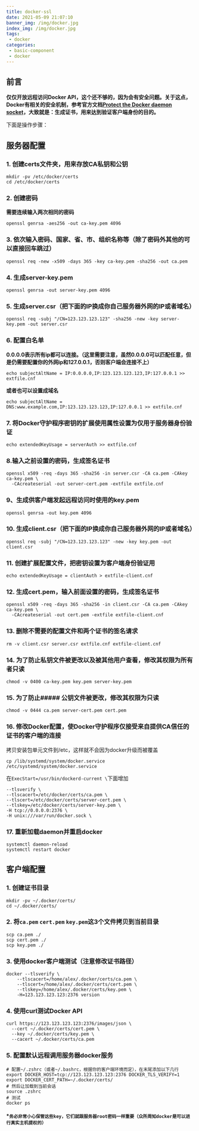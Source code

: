 ```yaml
---
title: docker-ssl
date: 2021-05-09 21:07:10
banner_img: /img/docker.jpg
index_img: /img/docker.jpg
tags: 
 - docker
categories:
 - basic-component
 - docker
---
```


## 前言

**仅仅开放远程访问Docker API，这个还不够的，因为会有安全问题。关于这点，Docker有相关的安全机制，参考官方文档[Protect the Docker daemon socket](https://docs.docker.com/engine/security/https/)，大致就是：生成证书，用来达到验证客户端身份的目的。**

下面是操作步骤：

## 服务器配置

### 1. 创建certs文件夹，用来存放CA私钥和公钥

```
mkdir -pv /etc/docker/certs
cd /etc/docker/certs
```

### 2. 创建密码

**需要连续输入两次相同的密码**

```
openssl genrsa -aes256 -out ca-key.pem 4096
```

### 3. 依次输入密码、国家、省、市、组织名称等（除了密码外其他的可以直接回车跳过）

```
openssl req -new -x509 -days 365 -key ca-key.pem -sha256 -out ca.pem
```

### 4. 生成server-key.pem

```
openssl genrsa -out server-key.pem 4096
```

### 5. 生成server.csr（把下面的IP换成你自己服务器外网的IP或者域名）

```
openssl req -subj "/CN=123.123.123.123" -sha256 -new -key server-key.pem -out server.csr
```

### 6. 配置白名单

**0.0.0.0表示所有ip都可以连接。（这里需要注意，虽然0.0.0.0可以匹配任意，但是仍需要配置你的外网ip和127.0.0.1，否则客户端会连接不上）**

```
echo subjectAltName = IP:0.0.0.0,IP:123.123.123.123,IP:127.0.0.1 >> extfile.cnf
```

**或者也可以设置成域名**

```
echo subjectAltName = DNS:www.example.com,IP:123.123.123.123,IP:127.0.0.1 >> extfile.cnf
```

### 7. 将Docker守护程序密钥的扩展使用属性设置为仅用于服务器身份验证

```
echo extendedKeyUsage = serverAuth >> extfile.cnf
```

### 8.输入之前设置的密码，生成签名证书

```
openssl x509 -req -days 365 -sha256 -in server.csr -CA ca.pem -CAkey ca-key.pem \
  -CAcreateserial -out server-cert.pem -extfile extfile.cnf
```

### 9、生成供客户端发起远程访问时使用的key.pem

```
openssl genrsa -out key.pem 4096
```

### 10. 生成client.csr（把下面的IP换成你自己服务器外网的IP或者域名）

```
openssl req -subj "/CN=123.123.123.123" -new -key key.pem -out client.csr
```

### 11. 创建扩展配置文件，把密钥设置为客户端身份验证用

```
echo extendedKeyUsage = clientAuth > extfile-client.cnf
```

### 12. 生成cert.pem，输入前面设置的密码，生成签名证书

```
openssl x509 -req -days 365 -sha256 -in client.csr -CA ca.pem -CAkey ca-key.pem \
  -CAcreateserial -out cert.pem -extfile extfile-client.cnf
```

### 13. 删除不需要的配置文件和两个证书的签名请求

```
rm -v client.csr server.csr extfile.cnf extfile-client.cnf
```

### 14. 为了防止私钥文件被更改以及被其他用户查看，修改其权限为所有者只读

```
chmod -v 0400 ca-key.pem key.pem server-key.pem
```

### 15. 为了防止##### 公钥文件被更改，修改其权限为只读

```
chmod -v 0444 ca.pem server-cert.pem cert.pem
```

### 16. 修改Docker配置，使Docker守护程序仅接受来自提供CA信任的证书的客户端的连接

拷贝安装包单元文件到/etc，这样就不会因为docker升级而被覆盖

```
cp /lib/systemd/system/docker.service /etc/systemd/system/docker.service
```

在`ExecStart=/usr/bin/dockerd-current \`下面增加

```
--tlsverify \
--tlscacert=/etc/docker/certs/ca.pem \
--tlscert=/etc/docker/certs/server-cert.pem \
--tlskey=/etc/docker/certs/server-key.pem \
-H tcp://0.0.0.0:2376 \
-H unix:///var/run/docker.sock \
```

### 17. 重新加载daemon并重启docker

```
systemctl daemon-reload
systemctl restart docker
```

## 客户端配置

### 1. 创建证书目录

```
mkdir -pv ~/.docker/certs/
cd ~/.docker/certs/
```

### 2. 将`ca.pem` `cert.pem` `key.pem`这3个文件拷贝到当前目录

```
scp ca.pem ./
scp cert.pem ./
scp key.pem ./
```

### 3. 使用docker客户端测试（注意修改证书路径）

```
docker --tlsverify \
    --tlscacert=/home/alex/.docker/certs/ca.pem \
    --tlscert=/home/alex/.docker/certs/cert.pem \
    --tlskey=/home/alex/.docker/certs/key.pem \
    -H=123.123.123.123:2376 version
```

### 4. 使用curl测试Docker API

```
curl https://123.123.123.123:2376/images/json \
  --cert ~/.docker/certs/cert.pem \
  --key ~/.docker/certs/key.pem \
  --cacert ~/.docker/certs/ca.pem
```

### 5. 配置默认远程调用服务器docker服务

```
# 配置~/.zshrc（或者~/.bashrc，根据你的客户端环境而定），在末尾添加以下几行
export DOCKER_HOST=tcp://123.123.123.123:2376 DOCKER_TLS_VERIFY=1
export DOCKER_CERT_PATH=~/.docker/certs/
# 然后让加载到当前会话
source .zshrc
# 测试
docker ps
```

#### *`务必非常小心保管这些key，它们就跟服务器root密码一样重要（众所周知docker是可以进行真实主机提权的）`